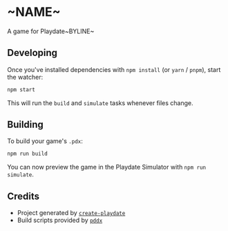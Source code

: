 # ~NAME~

A game for Playdate~BYLINE~

## Developing

Once you've installed dependencies with `npm install` (or `yarn` / `pnpm`), start the watcher:

```sh
npm start
```

This will run the `build` and `simulate` tasks whenever files change.

## Building

To build your game's `.pdx`:

```sh
npm run build
```

You can now preview the game in the Playdate Simulator with `npm run simulate`.

## Credits

- Project generated by [`create-playdate`](https://github.com/colingourlay/create-playdate)
- Build scripts provided by [`pddx`](https://github.com/colingourlay/pddx)
